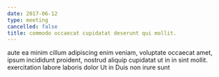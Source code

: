 ```yaml
---
date: 2017-06-12
type: meeting
cancelled: false
title: commodo occaecat cupidatat deserunt qui mollit.
---
```

aute ea minim cillum adipiscing enim veniam, voluptate occaecat amet, ipsum incididunt proident, nostrud aliquip cupidatat ut in in sint mollit. exercitation labore laboris dolor Ut in Duis non irure sunt